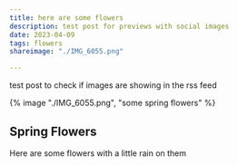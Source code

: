 ```yaml
---
title: here are some flowers
description: test post for previews with social images
date: 2023-04-09
tags: flowers
shareimage: "./IMG_6055.png"

---
```

test post to check if images are showing in the rss feed


{% image "./IMG_6055.png", "some spring flowers" %}

## Spring Flowers

Here are some flowers with a little rain on them

